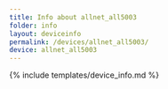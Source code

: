 ```yaml
---
title: Info about allnet_all5003
folder: info
layout: deviceinfo
permalink: /devices/allnet_all5003/
device: allnet_all5003
---
```

{% include templates/device_info.md %}
